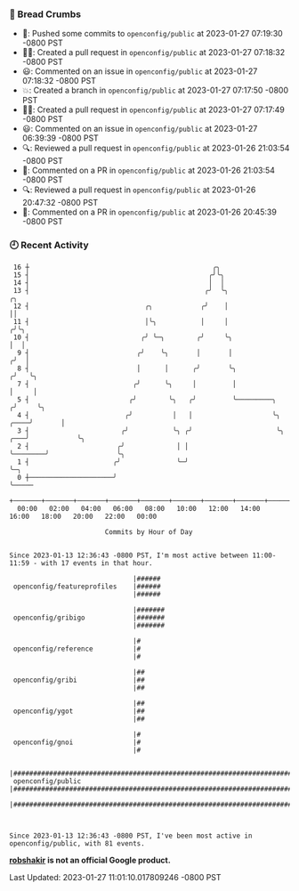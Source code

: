 ### 🍞 Bread Crumbs

 * 🚢: Pushed some commits to `openconfig/public` at 2023-01-27 07:19:30 -0800 PST
 * ✍🏼: Created a pull request in `openconfig/public` at 2023-01-27 07:18:32 -0800 PST
 * 😃: Commented on an issue in `openconfig/public` at 2023-01-27 07:18:32 -0800 PST
 * 💥: Created a branch in `openconfig/public` at 2023-01-27 07:17:50 -0800 PST
 * ✍🏼: Created a pull request in `openconfig/public` at 2023-01-27 07:17:49 -0800 PST
 * 😃: Commented on an issue in `openconfig/public` at 2023-01-27 06:39:39 -0800 PST
 * 🔍: Reviewed a pull request in  `openconfig/public` at 2023-01-26 21:03:54 -0800 PST
 * 💬: Commented on a PR in  `openconfig/public` at 2023-01-26 21:03:54 -0800 PST
 * 🔍: Reviewed a pull request in  `openconfig/public` at 2023-01-26 20:47:32 -0800 PST
 * 💬: Commented on a PR in  `openconfig/public` at 2023-01-26 20:45:39 -0800 PST

### 🕘 Recent Activity
```
 16 ┼                                              ╭╮
 15 ┤                                             ╭╯╰╮
 14 ┤                                             │  │
 13 ┤                                            ╭╯  ╰╮                                   ╭╮
 12 ┤                             ╭╮            ╭╯    │                                   ││
 11 ┤                             │╰╮           │     │                                  ╭╯╰╮
 10 ┤                            ╭╯ ╰─╮        ╭╯     ╰╮                                 │  │
  9 ┤                           ╭╯    ╰╮       │       │                                ╭╯  │
  8 ┤                           │      │      ╭╯       ╰╮                              ╭╯   ╰╮
  7 ┤                          ╭╯      ╰╮     │         │                              │     │
  5 ┤                         ╭╯        ╰╮   ╭╯         ╰─────────╮                   ╭╯     ╰╮
  4 ┤                        ╭╯          │   │                    ╰╮             ╭────╯       │
  3 ┤                       ╭╯           ╰╮ ╭╯                     ╰╮        ╭───╯            ╰╮
  2 ┤                      ╭╯             │ │                       ╰────────╯                 ╰╮
  1 ┤                     ╭╯              ╰─╯                                                   ╰─╮
  0 ┼─────────────────────╯                                                                       ╰─────
    +───────+───────+───────+───────+───────+───────+───────+───────+───────+───────+───────+───────+────
  00:00   02:00   04:00   06:00   08:00   10:00   12:00   14:00   16:00   18:00   20:00   22:00   00:00   

						Commits by Hour of Day


Since 2023-01-13 12:36:43 -0800 PST, I'm most active between 11:00-11:59 - with 17 events in that hour.

```



```
                               |######
 openconfig/featureprofiles    |######
                               |######

                               |#######
 openconfig/gribigo            |#######
                               |#######

                               |#
 openconfig/reference          |#
                               |#

                               |##
 openconfig/gribi              |##
                               |##

                               |##
 openconfig/ygot               |##
                               |##

                               |#
 openconfig/gnoi               |#
                               |#

                               |#################################################################################
 openconfig/public             |#################################################################################
                               |#################################################################################



Since 2023-01-13 12:36:43 -0800 PST, I've been most active in openconfig/public, with 81 events.

```
**[robshakir](mailto:robjs@google.com) is not an official Google product.**  


Last Updated: 2023-01-27 11:01:10.017809246 -0800 PST
